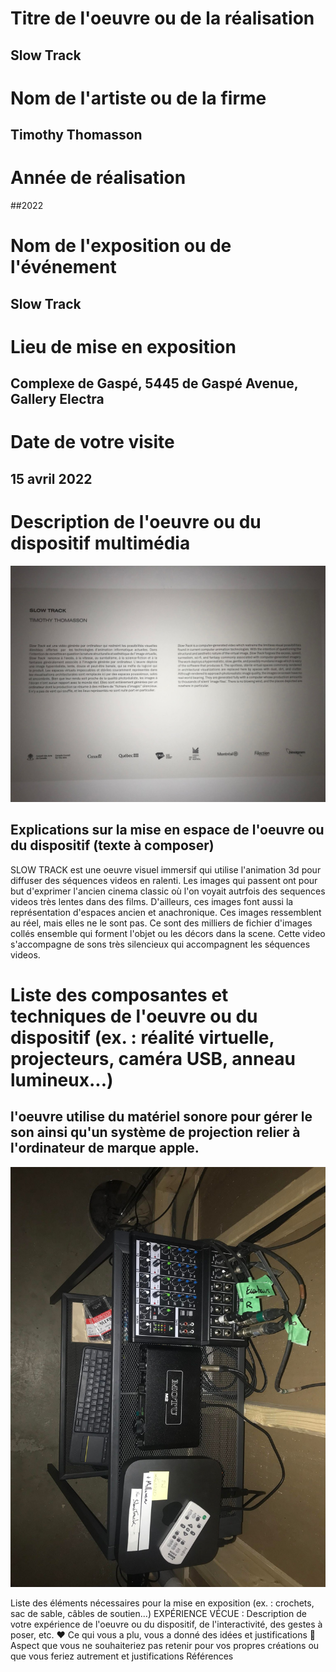 
# Titre de l'oeuvre ou de la réalisation
## Slow Track

# Nom de l'artiste ou de la firme
## Timothy Thomasson

# Année de réalisation
##2022

# Nom de l'exposition ou de l'événement
## Slow Track

# Lieu de mise en exposition
## Complexe de Gaspé, 5445 de Gaspé Avenue, Gallery Electra

# Date de votre visite
## 15 avril 2022

# Description de l'oeuvre ou du dispositif multimédia
![informations](photos/informations.jpg)

##  Explications sur la mise en espace de l'oeuvre ou du dispositif (texte à composer)
SLOW TRACK est  une oeuvre visuel immersif qui utilise l'animation 3d pour diffuser des séquences videos en ralenti. Les images qui passent ont pour but d'exprimer l'ancien cinema classic où l'on voyait autrfois des sequences videos très lentes dans des films. D'ailleurs, ces images font aussi la représentation d'espaces ancien et anachronique. Ces images ressemblent au réel, mais elles ne le sont pas. Ce sont des milliers de fichier d'images collés ensemble qui forment l'objet ou les décors dans la scene. Cette video s'accompagne de sons très silencieux qui accompagnent les séquences videos.


# Liste des composantes et techniques de l'oeuvre ou du dispositif (ex. : réalité virtuelle, projecteurs, caméra USB, anneau lumineux...)
## l'oeuvre utilise du matériel sonore pour gérer le son ainsi qu'un système de projection relier à l'ordinateur de marque apple.

![materiel](photos/materiel.jpg)





Liste des éléments nécessaires pour la mise en exposition (ex. : crochets, sac de sable, câbles de soutien...)
EXPÉRIENCE VÉCUE :
Description de votre expérience de l'oeuvre ou du dispositif, de l'interactivité, des gestes à poser, etc.
❤️ Ce qui vous a plu, vous a donné des idées et justifications
🤔 Aspect que vous ne souhaiteriez pas retenir pour vos propres créations ou que vous feriez autrement et justifications
Références
